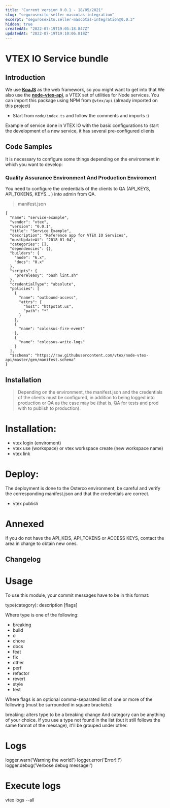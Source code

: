 ```yaml
---
title: "Current version 0.0.1 - 18/05/2021"
slug: "segurosexito-seller-mascotas-integration"
excerpt: "segurosexito.seller-mascotas-integration@0.0.3"
hidden: true
createdAt: "2022-07-19T19:05:18.847Z"
updatedAt: "2022-07-19T19:10:06.818Z"
---
```

# VTEX IO Service bundle  

## Introduction 

We use [**KoaJS**](https://koajs.com/) as the web framework, so you might want to get into that
We also use the [**node-vtex-api**](https://github.com/vtex/node-vtex-api), a VTEX set of utilities for Node services. You can import this package using NPM from `@vtex/api` (already imported on this project)
 
- Start from `node/index.ts` and follow the comments and imports :)

Example of service done in VTEX IO with the basic configurations to start the development of a new service, it has several pre-configured clients

## Code Samples

It is necessary to configure some things depending on the environment in which you want to develop:

### Quality Assurance Environment And Production Enviroment

You need to configure the credentials of the clients to QA (API_KEYS, API_TOKENS, KEYS... ) into admin from QA.

 > manifest.json
```
{
  "name": "service-example",
  "vendor": "vtex",
  "version": "0.0.1",
  "title": "Service Example",
  "description": "Reference app for VTEX IO Services",
  "mustUpdateAt": "2018-01-04",
  "categories": [],
  "dependencies": {},
  "builders": {
    "node": "6.x",
    "docs": "0.x"
  },
  "scripts": {
    "prereleasy": "bash lint.sh"
  },
  "credentialType": "absolute",
  "policies": [
    {
      "name": "outbound-access",
      "attrs": {
        "host": "httpstat.us",
        "path": "*"
      }
    },
    {
      "name": "colossus-fire-event"
    },
    {
      "name": "colossus-write-logs"
    }
  ],
  "$schema": "https://raw.githubusercontent.com/vtex/node-vtex-api/master/gen/manifest.schema"
}
```


## Installation

> Depending on the environment, the manifest.json and the credentials of the clients must be configured, in addition to being logged into production or QA as the case may be (that is, QA for tests and prod with to publish to production).

# Installation:

- vtex login (enviroment)
- vtex use (workspace)  or  vtex workspace create (new workspace name)
- vtex link


# Deploy:

The deployment is done to the Osterco environment, be careful and verify the corresponding manifest.json and that the credentials are correct.

- vtex publish

# Annexed

If you do not have the API_KEIS, API_TOKENS or ACCESS KEYS, contact the area in charge to obtain new ones.

## Changelog

# Usage
To use this module, your commit messages have to be in this format:

type(category): description [flags]

Where type is one of the following:
- breaking
- build
- ci
- chore
- docs
- feat
- fix
- other
- perf
- refactor
- revert
- style
- test

Where flags is an optional comma-separated list of one or more of the following (must be surrounded in square brackets):

breaking: alters type to be a breaking change
And category can be anything of your choice. If you use a type not found in the list (but it still follows the same format of the message), it'll be grouped under other.

# Logs

logger.warn('Warning the world!')
logger.error('Error!!!')  
logger.debug('Verbose debug message!')

# Execute logs

vtex logs --all